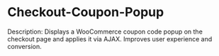 # Checkout-Coupon-Popup
Description: Displays a WooCommerce coupon code popup on the checkout page and applies it via AJAX. Improves user experience and conversion.

